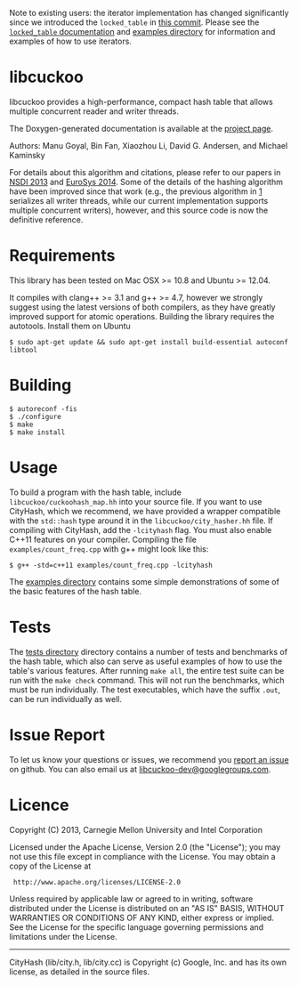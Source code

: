 Note to existing users: the iterator implementation has changed significantly
since we introduced the `locked_table` in [this
commit](https://github.com/efficient/libcuckoo/commit/2bedb3d0c811cd8b3adb3e78e2d2a28c66ba1d1d).
Please see the [`locked_table`
documentation](http://efficient.github.io/libcuckoo/classcuckoohash__map_1_1locked__table.html)
and [examples
directory](https://github.com/efficient/libcuckoo/tree/master/examples) for
information and examples of how to use iterators.

libcuckoo
=========

libcuckoo provides a high-performance, compact hash table that allows
multiple concurrent reader and writer threads.

The Doxygen-generated documentation is available at the
[project page](http://efficient.github.io/libcuckoo/).

Authors: Manu Goyal, Bin Fan, Xiaozhou Li, David G. Andersen, and Michael Kaminsky

For details about this algorithm and citations, please refer to
our papers in [NSDI 2013][1] and [EuroSys 2014][2]. Some of the details of the hashing
algorithm have been improved since that work (e.g., the previous algorithm
in [1] serializes all writer threads, while our current
implementation supports multiple concurrent writers), however, and this source
code is now the definitive reference.

   [1]: http://www.cs.cmu.edu/~dga/papers/memc3-nsdi2013.pdf "MemC3: Compact and Concurrent Memcache with Dumber Caching and Smarter Hashing"
   [2]: http://www.cs.princeton.edu/~mfreed/docs/cuckoo-eurosys14.pdf "Algorithmic Improvements for Fast Concurrent Cuckoo Hashing"

Requirements
================

This library has been tested on Mac OSX >= 10.8 and Ubuntu >= 12.04.

It compiles with clang++ >= 3.1 and g++ >= 4.7, however we strongly suggest
using the latest versions of both compilers, as they have greatly improved
support for atomic operations. Building the library requires the
autotools. Install them on Ubuntu

    $ sudo apt-get update && sudo apt-get install build-essential autoconf libtool

Building
==========

    $ autoreconf -fis
    $ ./configure
    $ make
    $ make install

Usage
==========

To build a program with the hash table, include
`libcuckoo/cuckoohash_map.hh` into your source file. If you want to
use CityHash, which we recommend, we have provided a wrapper
compatible with the `std::hash` type around it in the
`libcuckoo/city_hasher.hh` file. If compiling with CityHash, add the
`-lcityhash` flag. You must also enable C++11 features on your
compiler. Compiling the file `examples/count_freq.cpp` with g++
might look like this:

    $ g++ -std=c++11 examples/count_freq.cpp -lcityhash

The
[examples directory](https://github.com/efficient/libcuckoo/tree/master/examples)
contains some simple demonstrations of some of the basic features of the hash
table.

Tests
==========

The [tests directory](https://github.com/efficient/libcuckoo/tree/master/tests)
directory contains a number of tests and benchmarks of the hash table, which
also can serve as useful examples of how to use the table's various features.
After running `make all`, the entire test suite can be run with the `make check`
command. This will not run the benchmarks, which must be run individually. The
test executables, which have the suffix `.out`, can be run individually as well.

Issue Report
============

To let us know your questions or issues, we recommend you
[report an issue](https://github.com/efficient/libcuckoo/issues) on
github. You can also email us at
[libcuckoo-dev@googlegroups.com](mailto:libcuckoo-dev@googlegroups.com).

Licence
===========
Copyright (C) 2013, Carnegie Mellon University and Intel Corporation

Licensed under the Apache License, Version 2.0 (the "License");
you may not use this file except in compliance with the License.
You may obtain a copy of the License at

     http://www.apache.org/licenses/LICENSE-2.0

Unless required by applicable law or agreed to in writing, software
distributed under the License is distributed on an "AS IS" BASIS,
WITHOUT WARRANTIES OR CONDITIONS OF ANY KIND, either express or implied.
See the License for the specific language governing permissions and
limitations under the License.

---------------------------

CityHash (lib/city.h, lib/city.cc) is Copyright (c) Google, Inc. and
has its own license, as detailed in the source files.
